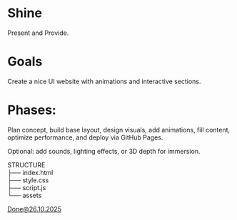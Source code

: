 # Shine

Present and Provide.

# Goals

Create a nice UI website with animations and interactive sections.  

# Phases: 
 
Plan concept, build base layout, design visuals, add animations, fill content, optimize performance, and deploy via GitHub Pages.

Optional: add sounds, lighting effects, or 3D depth for immersion.



STRUCTURE\
├── index.html\
├── style.css\
├── script.js\
└── assets

Done@26.10.2025
    
